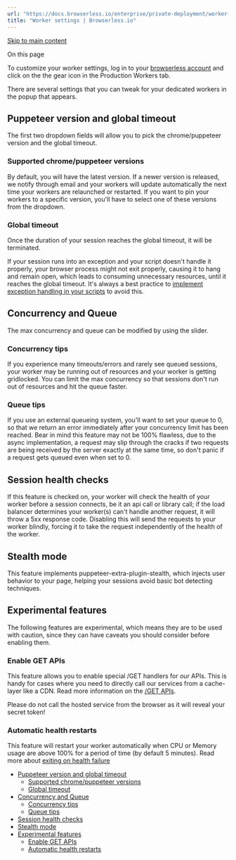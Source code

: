 ```yaml
---
url: "https://docs.browserless.io/enterprise/private-deployment/worker-settings"
title: "Worker settings | Browserless.io"
---
```


[Skip to main content](https://docs.browserless.io/enterprise/private-deployment/worker-settings#__docusaurus_skipToContent_fallback)

On this page

To customize your worker settings, log in to your [browserless account](https://account.browserless.io/) and click on the the gear icon in the Production Workers tab.

There are several settings that you can tweak for your dedicated workers in the popup that appears.

## Puppeteer version and global timeout [​](https://docs.browserless.io/enterprise/private-deployment/worker-settings\#puppeteer-version-and-global-timeout "Direct link to Puppeteer version and global timeout")

The first two dropdown fields will allow you to pick the chrome/puppeteer version and the global timeout.

### Supported chrome/puppeteer versions [​](https://docs.browserless.io/enterprise/private-deployment/worker-settings\#supported-chromepuppeteer-versions "Direct link to Supported chrome/puppeteer versions")

By default, you will have the latest version. If a newer version is released, we notify through email and your workers will update automatically the next time your workers are relaunched or restarted. If you want to pin your workers to a specific version, you'll have to select one of these versions from the dropdown.

### Global timeout [​](https://docs.browserless.io/enterprise/private-deployment/worker-settings\#global-timeout "Direct link to Global timeout")

Once the duration of your session reaches the global timeout, it will be terminated.

If your session runs into an exception and your script doesn't handle it properly, your browser process might not exit properly, causing it to hang and remain open, which leads to consuming unnecessary resources, until it reaches the global timeout. It's always a best practice to [implement exception handling in your scripts](https://hackernoon.com/7-tips-to-making-your-puppeteer-scripts-more-bulletproof) to avoid this.

## Concurrency and Queue [​](https://docs.browserless.io/enterprise/private-deployment/worker-settings\#concurrency-and-queue "Direct link to Concurrency and Queue")

The max concurrency and queue can be modified by using the slider.

### Concurrency tips [​](https://docs.browserless.io/enterprise/private-deployment/worker-settings\#concurrency-tips "Direct link to Concurrency tips")

If you experience many timeouts/errors and rarely see queued sessions, your worker may be running out of resources and your worker is getting gridlocked. You can limit the max concurrency so that sessions don't run out of resources and hit the queue faster.

### Queue tips [​](https://docs.browserless.io/enterprise/private-deployment/worker-settings\#queue-tips "Direct link to Queue tips")

If you use an external queueing system, you'll want to set your queue to 0, so that we return an error immediately after your concurrency limit has been reached. Bear in mind this feature may not be 100% flawless, due to the async implementation, a request may slip through the cracks if two requests are being received by the server exactly at the same time, so don't panic if a request gets queued even when set to 0.

## Session health checks [​](https://docs.browserless.io/enterprise/private-deployment/worker-settings\#session-health-checks "Direct link to Session health checks")

If this feature is checked on, your worker will check the health of your worker before a session connects, be it an api call or library call; if the load balancer determines your worker(s) can't handle another request, it will throw a 5xx response code. Disabling this will send the requests to your worker blindly, forcing it to take the request independently of the health of the worker.

## Stealth mode [​](https://docs.browserless.io/enterprise/private-deployment/worker-settings\#stealth-mode "Direct link to Stealth mode")

This feature implements puppeteer-extra-plugin-stealth, which injects user behavior to your page, helping your sessions avoid basic bot detecting techniques.

## Experimental features [​](https://docs.browserless.io/enterprise/private-deployment/worker-settings\#experimental-features "Direct link to Experimental features")

The following features are experimental, which means they are to be used with caution, since they can have caveats you should consider before enabling them.

### Enable GET APIs [​](https://docs.browserless.io/enterprise/private-deployment/worker-settings\#enable-get-apis "Direct link to Enable GET APIs")

This feature allows you to enable special /GET handlers for our APIs. This is handy for cases where you need to directly call our services from a cache-layer like a CDN. Read more information on the [/GET APIs](https://www.browserless.io/docs/api-get).

Please do not call the hosted service from the browser as it will reveal your secret token!

### Automatic health restarts [​](https://docs.browserless.io/enterprise/private-deployment/worker-settings\#automatic-health-restarts "Direct link to Automatic health restarts")

This feature will restart your worker automatically when CPU or Memory usage are above 100% for a period of time (by default 5 minutes). Read more about [exiting on health failure](https://www.browserless.io/docs/docker.html#exit-on-health-failure)

- [Puppeteer version and global timeout](https://docs.browserless.io/enterprise/private-deployment/worker-settings#puppeteer-version-and-global-timeout)
  - [Supported chrome/puppeteer versions](https://docs.browserless.io/enterprise/private-deployment/worker-settings#supported-chromepuppeteer-versions)
  - [Global timeout](https://docs.browserless.io/enterprise/private-deployment/worker-settings#global-timeout)
- [Concurrency and Queue](https://docs.browserless.io/enterprise/private-deployment/worker-settings#concurrency-and-queue)
  - [Concurrency tips](https://docs.browserless.io/enterprise/private-deployment/worker-settings#concurrency-tips)
  - [Queue tips](https://docs.browserless.io/enterprise/private-deployment/worker-settings#queue-tips)
- [Session health checks](https://docs.browserless.io/enterprise/private-deployment/worker-settings#session-health-checks)
- [Stealth mode](https://docs.browserless.io/enterprise/private-deployment/worker-settings#stealth-mode)
- [Experimental features](https://docs.browserless.io/enterprise/private-deployment/worker-settings#experimental-features)
  - [Enable GET APIs](https://docs.browserless.io/enterprise/private-deployment/worker-settings#enable-get-apis)
  - [Automatic health restarts](https://docs.browserless.io/enterprise/private-deployment/worker-settings#automatic-health-restarts)